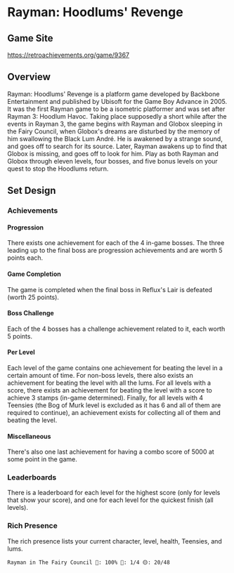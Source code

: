# Rayman: Hoodlums' Revenge

## Game Site

https://retroachievements.org/game/9367

## Overview

Rayman: Hoodlums' Revenge is a platform game developed by Backbone Entertainment and published by Ubisoft for the Game Boy Advance in 2005. It was the first Rayman game to be a isometric platformer and was set after Rayman 3: Hoodlum Havoc. Taking place supposedly a short while after the events in Rayman 3, the game begins with Rayman and Globox sleeping in the Fairy Council, when Globox's dreams are disturbed by the memory of him swallowing the Black Lum André. He is awakened by a strange sound, and goes off to search for its source. Later, Rayman awakens up to find that Globox is missing, and goes off to look for him. Play as both Rayman and Globox through eleven levels, four bosses, and five bonus levels on your quest to stop the Hoodlums return.

## Set Design

### Achievements

#### Progression

There exists one achievement for each of the 4 in-game bosses. The three leading up to the final boss are progression achievements and are worth 5 points each.

#### Game Completion

The game is completed when the final boss in Reflux's Lair is defeated (worth 25 points).

#### Boss Challenge

Each of the 4 bosses has a challenge achievement related to it, each worth 5 points.

#### Per Level

Each level of the game contains one achievement for beating the level in a certain amount of time. For non-boss levels, there also exists an achievement for beating the level with all the lums. For all levels with a score, there exists an achievement for beating the level with a score to achieve 3 stamps (in-game determined). Finally, for all levels with 4 Teensies (the Bog of Murk level is excluded as it has 6 and all of them are required to continue), an achievement exists for collecting all of them and beating the level.

#### Miscellaneous

There's also one last achievement for having a combo score of 5000 at some point in the game.

### Leaderboards

There is a leaderboard for each level for the highest score (only for levels that show your score), and one for each level for the quickest finish (all levels).

### Rich Presence

The rich presence lists your current character, level, health, Teensies, and lums.

```
Rayman in The Fairy Council 💖: 100% 🧝: 1/4 🟡: 20/48
```